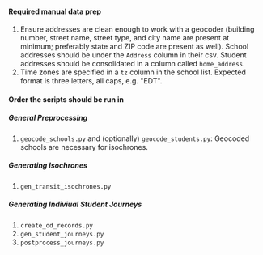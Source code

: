 #### Required manual data prep
1. Ensure addresses are clean enough to work with a geocoder (building number, street name, street type, and city name are present at minimum; preferably state and ZIP code are present as well). School addresses should be under the `Address` column in their csv. Student addresses should be consolidated in a column called `home_address`.
2. Time zones are specified in a `tz` column in the school list. Expected format is three letters, all caps, e.g. "EDT".

#### Order the scripts should be run in
##### General Preprocessing
1. `geocode_schools.py` and (optionally) `geocode_students.py`: Geocoded schools are necessary for isochrones.

##### Generating Isochrones
1. `gen_transit_isochrones.py`

##### Generating Indiviual Student Journeys
1. `create_od_records.py`
2. `gen_student_journeys.py`
3. `postprocess_journeys.py`
